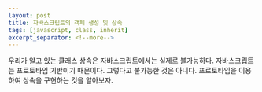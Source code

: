 ```yaml
---
layout: post
title: 자바스크립트의 객체 생성 및 상속
tags: [javascript, class, inherit]
excerpt_separator: <!--more-->
---
```


우리가 알고 있는 클래스 상속은 자바스크립트에서는 실제로 불가능하다.
자바스크립트는 프로토타입 기반이기 때문이다.
그렇다고 불가능한 것은 아니다. 프로토타입을 이용하여 상속을 구현하는 것을 알아보자.
<!--more-->

